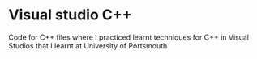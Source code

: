 # Visual studio C++
Code for C++ files where I practiced learnt techniques for C++ in Visual Studios that I learnt at University of Portsmouth
